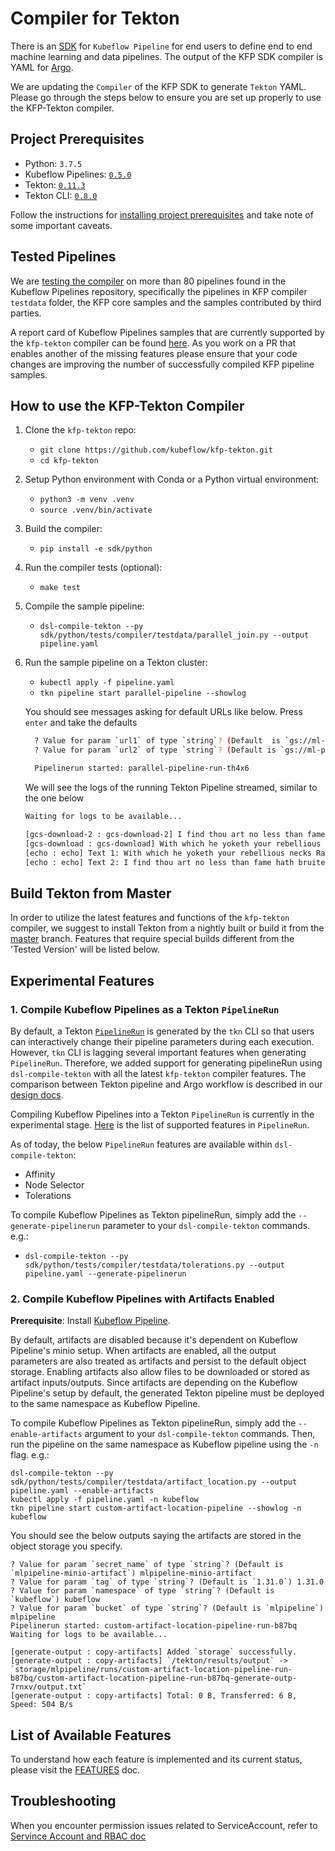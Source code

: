 # Compiler for Tekton

There is an [SDK](https://www.kubeflow.org/docs/pipelines/sdk/sdk-overview/) 
for `Kubeflow Pipeline` for end users to define end to end machine learning and data pipelines.
The output of the KFP SDK compiler is YAML for [Argo](https://github.com/argoproj/argo).

We are updating the `Compiler` of the KFP SDK to generate `Tekton` YAML. Please go through the steps below
to ensure you are set up properly to use the KFP-Tekton compiler.


## Project Prerequisites

 - Python: `3.7.5`
 - Kubeflow Pipelines: [`0.5.0`](https://github.com/kubeflow/pipelines/releases/tag/0.5.0)
 - Tekton: [`0.11.3`](https://github.com/tektoncd/pipeline/releases/tag/v0.11.3)
 - Tekton CLI: [`0.8.0`](https://github.com/tektoncd/cli/releases/tag/v0.8.0)

Follow the instructions for [installing project prerequisites](/sdk/python/README.md#development-prerequisites)
and take note of some important caveats.


## Tested Pipelines

We are [testing the compiler](/sdk/python/tests/README.md) on more than 80 pipelines found in the Kubeflow Pipelines
repository, specifically the pipelines in KFP compiler `testdata` folder, the KFP core samples and the samples
contributed by third parties.

A report card of Kubeflow Pipelines samples that are currently supported by the `kfp-tekton` compiler can be found
[here](/sdk/python/tests/test_kfp_samples_report.txt). As you work on a PR that enables another of the missing features
please ensure that your code changes are improving the number of successfully compiled KFP pipeline samples.


## How to use the KFP-Tekton Compiler

1. Clone the `kfp-tekton` repo:

    - `git clone https://github.com/kubeflow/kfp-tekton.git`
    - `cd kfp-tekton`

2. Setup Python environment with Conda or a Python virtual environment:

    - `python3 -m venv .venv`
    - `source .venv/bin/activate`

3. Build the compiler:

    - `pip install -e sdk/python`

4. Run the compiler tests (optional):

    - `make test`

5. Compile the sample pipeline:
 
    - `dsl-compile-tekton --py sdk/python/tests/compiler/testdata/parallel_join.py --output pipeline.yaml`
    
6. Run the sample pipeline on a Tekton cluster:

    - `kubectl apply -f pipeline.yaml`
    - `tkn pipeline start parallel-pipeline --showlog`

   You should see messages asking for default URLs like below. Press `enter` and take the defaults
   
    ```bash
      ? Value for param `url1` of type `string`? (Default  is `gs://ml-pipeline-playground/shakespeare1.txt`) gs://ml-pipeline-playground/shakespeare1.txt
      ? Value for param `url2` of type `string`? (Default is `gs://ml-pipeline-playground/shakespeare2.txt`) gs://ml-pipeline-playground/shakespeare2.txt
 
      Pipelinerun started: parallel-pipeline-run-th4x6
    ```
   
   We will see the logs of the running Tekton Pipeline streamed, similar to the one below
      
      ```bash
      Waiting for logs to be available...

      [gcs-download-2 : gcs-download-2] I find thou art no less than fame hath bruited And more than may be gatherd by thy shape Let my presumption not provoke thy wrath
      [gcs-download : gcs-download] With which he yoketh your rebellious necks Razeth your cities and subverts your towns And in a moment makes them desolate
      [echo : echo] Text 1: With which he yoketh your rebellious necks Razeth your cities and subverts your towns And in a moment makes them desolate
      [echo : echo] Text 2: I find thou art no less than fame hath bruited And more than may be gatherd by thy shape Let my presumption not provoke thy wrath
      ```

      
## Build Tekton from Master

In order to utilize the latest features and functions of the `kfp-tekton` compiler, we suggest to install Tekton from a
nightly built or build it from the [master](https://github.com/tektoncd/pipeline/blob/master/DEVELOPMENT.md#install-pipeline) branch. 
Features that require special builds different from the 'Tested Version' will be listed below.


## Experimental Features

### 1. Compile Kubeflow Pipelines as a Tekton `PipelineRun`

By default, a Tekton [`PipelineRun`](https://github.com/tektoncd/pipeline/blob/master/docs/pipelineruns.md#overview)
is generated by the `tkn` CLI so that users can interactively change their pipeline parameters during each execution.
However, `tkn` CLI is lagging several important features when generating `PipelineRun`.
Therefore, we added support for generating pipelineRun using `dsl-compile-tekton` with all the latest `kfp-tekton` compiler
features. The comparison between Tekton pipeline and Argo workflow is described in our 
[design docs](https://docs.google.com/document/d/1oXOdiItI4GbEe_qzyBmMAqfLBjfYX1nM94WHY3EPa94/edit#heading=h.f38y0bqkxo87).

Compiling Kubeflow Pipelines into a Tekton `PipelineRun` is currently in the experimental stage.
[Here](https://github.com/tektoncd/pipeline/blob/master/docs/pipelineruns.md) is the list of supported features in `PipelineRun`.

As of today, the below `PipelineRun` features are available within `dsl-compile-tekton`:
- Affinity
- Node Selector
- Tolerations

To compile Kubeflow Pipelines as Tekton pipelineRun, simply add the `--generate-pipelinerun` parameter to your `dsl-compile-tekton` 
commands. e.g.:

- `dsl-compile-tekton --py sdk/python/tests/compiler/testdata/tolerations.py --output pipeline.yaml --generate-pipelinerun`


### 2. Compile Kubeflow Pipelines with Artifacts Enabled

**Prerequisite**: Install [Kubeflow Pipeline](https://www.kubeflow.org/docs/pipelines/installation/).

By default, artifacts are disabled because it's dependent on Kubeflow Pipeline's minio setup. When artifacts are enabled,
all the output parameters are also treated as artifacts and persist to the default object storage. Enabling artifacts
also allow files to be downloaded or stored as artifact inputs/outputs. Since artifacts are depending on the Kubeflow
Pipeline's setup by default, the generated Tekton pipeline must be deployed to the same namespace as Kubeflow Pipeline.

To compile Kubeflow Pipelines as Tekton pipelineRun, simply add the `--enable-artifacts` argument to your `dsl-compile-tekton`
commands. Then, run the pipeline on the same namespace as Kubeflow pipeline using the `-n` flag. e.g.:

```shell
dsl-compile-tekton --py sdk/python/tests/compiler/testdata/artifact_location.py --output pipeline.yaml --enable-artifacts
kubectl apply -f pipeline.yaml -n kubeflow
tkn pipeline start custom-artifact-location-pipeline --showlog -n kubeflow
```

You should see the below outputs saying the artifacts are stored in the object storage you specify.
```
? Value for param `secret_name` of type `string`? (Default is `mlpipeline-minio-artifact`) mlpipeline-minio-artifact
? Value for param `tag` of type `string`? (Default is `1.31.0`) 1.31.0
? Value for param `namespace` of type `string`? (Default is `kubeflow`) kubeflow
? Value for param `bucket` of type `string`? (Default is `mlpipeline`) mlpipeline
Pipelinerun started: custom-artifact-location-pipeline-run-b87bq
Waiting for logs to be available...

[generate-output : copy-artifacts] Added `storage` successfully.
[generate-output : copy-artifacts] `/tekton/results/output` -> `storage/mlpipeline/runs/custom-artifact-location-pipeline-run-b87bq/custom-artifact-location-pipeline-run-b87bq-generate-outp-7rnxv/output.txt`
[generate-output : copy-artifacts] Total: 0 B, Transferred: 6 B, Speed: 504 B/s
```


## List of Available Features

To understand how each feature is implemented and its current status, please visit the [FEATURES](FEATURES.md) doc.


## Troubleshooting

When you encounter permission issues related to ServiceAccount, refer to [Servince Account and RBAC doc](sa-and-rbac.md)

